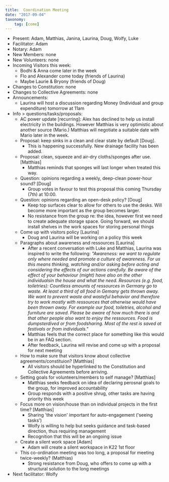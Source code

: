 ```yaml
---
title:  Coordination Meeting
date: "2017-09-04"
taxonomy:
    tag: [come]
---
```


- Present: Adam, Matthias, Janina, Laurina, Doug, Wolfy, Luke
- Facilitator: Adam
- Notary: Adam
- New Members: none
- New Volunteers: none
- Incoming Visitors this week:
  - Bodhi & Anna come later in the week
  - Flo and Alexander come today (friends of Laurina)
  - Maybe Laurie & Bryony (friends of Doug)
- Changes to Constitution: none
- Changes to Collective Agreements: none
- Announcements:
  - Laurina will host a discussion regarding Money (Individual and group expenditure) tomorrow at 11am
- Info > questions/tasks/proposals:
  - AC power update [recurring]: Alex has declined to help us install electricity in the buildings. However Matthias is very optimistic about another source (Mario.) Matthias will negotiate a suitable date with Mario later in the week.
  - Proposal: keep sinks in a clean and clear state by default [Doug].
    - This is happening successfully. New drainage facility has been added.
  - Proposal: clean, squeeze and air-dry cloths/sponges after use. [Matthias]
    - Matthias reminds that sponges will last longer when treated this way.
  - Question: opinions regarding a weekly, deep-clean power-hour sound? [Doug]
    - Group votes in favour to test this proposal this coming Thursday (7th) at 10:00.
  - Question: opinions regarding an open-desk policy? [Doug]
    - Keep top surfaces clear to allow for others to use the desks.	Will become more important as the group becomes larger.
    - No resistance from the group re: the idea, however first we need to create adequate storage space. Going forward, we should install shelves in the work spaces for storing personal things
  - Come up with visitors policy [Laurina]
    - Doug and Laurina will be working on a policy this week
  - Paragraphs about awareness and ressources [Laurina]
    - After a recent conversation with Luke and Matthias, Laurina was inspired to write the following: _"Awareness: we want to regulate only where needed and promote a culture of awareness. For us this means thinking, watching and/or asking before acting and considering the effects of our actions carefully. Be aware of the effect of your behaviour (might) have also on the other individualsin the house and what the need.
    Resources (e.g. food, toiletries): Countless amounts of ressources in Germany go to waste. At least a third of all food in Gemany gets thrown away. We want to prevent waste and wasteful behavior and therefore try to work mostly with ressources that otherwise would have been thrown away. For example our food, toiletries, alcohol and furniture are saved. Please be aware of how much there is and that other people also want to enjoy the ressources. Food is dumpsterdived or from foodsharing. Most of the rest is saved at festivals or from individuals."_
    - Matthias feels that the correct place for something like this would be in an FAQ section.
    - After feedback, Laurina will revise and come up with a proposal for next meeting
  - How to make sure that visitors know about collective agreements/constituion? [Matthias]
    - All visitors should be hyperlinked to the Constitution and Collective Agreements before arriving.
  - Setting goals for volunteers/members to self manage? [Matthias]
    - Matthias seeks feedback on idea of declaring perosnal goals to the group, for improved accountability
    - Group responds with a positive shrug, other tasks are having priority this week
  - Focus more on vision/house than on individual projects in the first time? [Matthias]
    - Sharing 'the vision' important for auto-engagement ('seeing tasks')
    - Wolfy is willing to help but seeks guidance and task-based direction, thus requiring management
    - Recognition that this will be an ongoing issue
  - Create a silent work space [Adam]
    - Adam will create a silent workspace in K22 1st floor
  - This co-ordination meeting was too long, a proposal for meeting twice-weekly? (Matthias)
    - Strong resistance from Doug, who offers to come up with a structural solution to the long meetings
- Next facilitator: Wolfy
